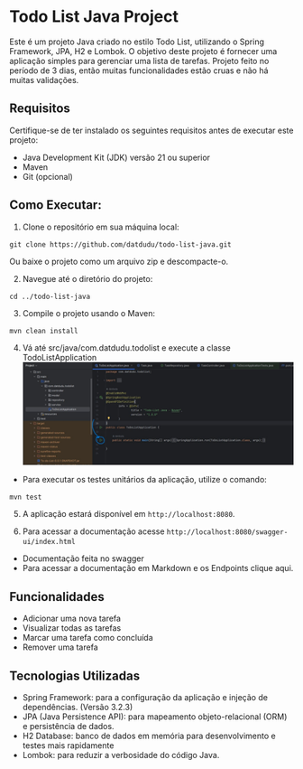 # Todo List Java Project

Este é um projeto Java criado no estilo Todo List, utilizando o Spring Framework, JPA, H2 e Lombok. O objetivo deste projeto é fornecer uma aplicação simples para gerenciar uma lista de tarefas.
Projeto feito no período de 3 dias, então muitas funcionalidades estão cruas e não há muitas validações.

## Requisitos

Certifique-se de ter instalado os seguintes requisitos antes de executar este projeto:

- Java Development Kit (JDK) versão 21 ou superior
- Maven
- Git (opcional)

## Como Executar:

1. Clone o repositório em sua máquina local:

```shell
git clone https://github.com/datdudu/todo-list-java.git 
```


Ou baixe o projeto como um arquivo zip e descompacte-o.

2. Navegue até o diretório do projeto:

```shell
cd ../todo-list-java
```

3. Compile o projeto usando o Maven:

```shell
mvn clean install
```

4. Vá até src/java/com.datdudu.todolist e execute a classe TodoListApplication
![img.png](img.png)

- Para executar os testes unitários da aplicação, utilize o comando:
```shell
mvn test
```

5. A aplicação estará disponível em `http://localhost:8080`.

6. Para acessar a documentação acesse `http://localhost:8080/swagger-ui/index.html`
- Documentação feita no swagger
- Para acessar a documentação em Markdown e os Endpoints clique aqui.

## Funcionalidades

- Adicionar uma nova tarefa
- Visualizar todas as tarefas
- Marcar uma tarefa como concluída
- Remover uma tarefa

## Tecnologias Utilizadas

- Spring Framework: para a configuração da aplicação e injeção de dependências. (Versão 3.2.3)
- JPA (Java Persistence API): para mapeamento objeto-relacional (ORM) e persistência de dados.
- H2 Database: banco de dados em memória para desenvolvimento e testes mais rapidamente
- Lombok: para reduzir a verbosidade do código Java.

